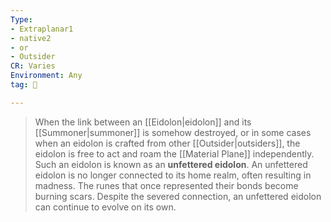 ```yaml
---
Type:
- Extraplanar1
- native2
- or
- Outsider
CR: Varies
Environment: Any
tag: 👹

---
```


> When the link between an [[Eidolon|eidolon]] and its [[Summoner|summoner]] is somehow destroyed, or in some cases when an eidolon is crafted from other [[Outsider|outsiders]], the eidolon is free to act and roam the [[Material Plane]] independently. Such an eidolon is known as an **unfettered eidolon**.
> An unfettered eidolon is no longer connected to its home realm, often resulting in madness. The runes that once represented their bonds become burning scars. Despite the severed connection, an unfettered eidolon can continue to evolve on its own.







